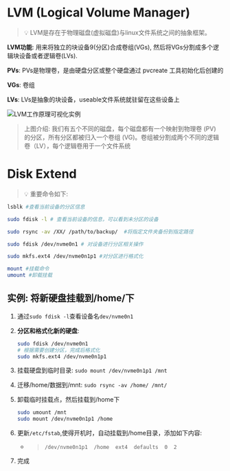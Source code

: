 # LVM (Logical Volume Manager)
> :bulb: LVM是存在于物理磁盘(虚拟磁盘)与linux文件系统之间的抽象框架。  

**LVM功能**: 用来将独立的块设备9(分区)合成卷组(VGs), 然后将VGs分割成多个逻辑块设备或者逻辑卷(LVs).  

**PVs**: PVs是物理卷，是由硬盘分区或整个硬盘通过 pvcreate 工具初始化后创建的  

**VGs**: 卷组  

**LVs**: LVs是抽象的块设备，useable文件系统就驻留在这些设备上  


![LVM工作原理可视化实例](img/LVM工作原理可视化实例.png)

> 上图介绍: 我们有五个不同的磁盘，每个磁盘都有一个映射到物理卷 (PV) 的分区，所有分区都被归入一个卷组 (VG)。卷组被分割成两个不同的逻辑卷（LV），每个逻辑卷用于一个文件系统

# Disk Extend
> :bulb: 重要命令如下:  
```bash
lsblk #查看当前设备的分区信息

sudo fdisk -l # 查看当前设备的信息，可以看到未分区的设备

sudo rsync -av /XX/ /path/to/backup/  #将指定文件夹备份到指定路径

sudo fdisk /dev/nvme0n1 # 对设备进行分区相关操作  

sudo mkfs.ext4 /dev/nvme0n1p1 #对分区进行格式化

mount #挂载命令
umount #卸载挂载
```

## 实例: 将新硬盘挂载到/home/下
1. 通过`sudo fdisk -l`查看设备名`dev/nvme0n1`  

2. **分区和格式化新的硬盘**:  
   ```bash
   sudo fdisk /dev/nvme0n1
   # 根据需要创建分区，完成后格式化
   sudo mkfs.ext4 /dev/nvme0n1p1
   ```

3. 挂载硬盘到临时目录: `sudo mount /dev/nvme0n1p1 /mnt`  

4. 迁移/home/数据到/mnt: `sudo rsync -av /home/ /mnt/`   

5. 卸载临时挂载点，然后挂载到/home下  
   ```bash
   sudo umount /mnt
   sudo mount /dev/nvme0n1p1 /home
   ```  

6. 更新`/etc/fstab`,使得开机时，自动挂载到/home目录，添加如下内容:  
   - > `/dev/nvme0n1p1  /home  ext4  defaults  0  2`  

7. 完成  

